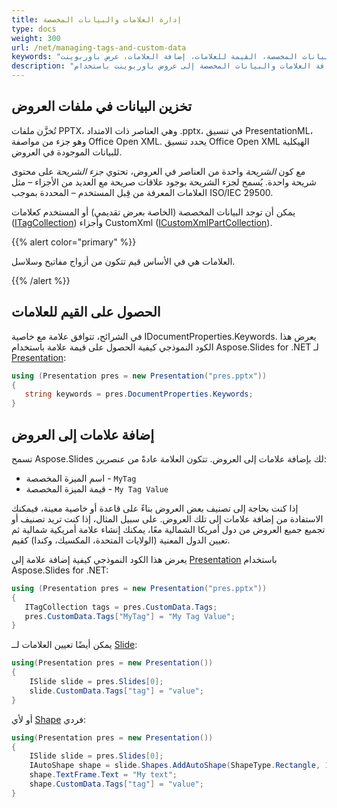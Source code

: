 ```yaml
---
title: إدارة العلامات والبيانات المخصصة
type: docs
weight: 300
url: /net/managing-tags-and-custom-data
keywords: "العلامات، البيانات المخصصة، القيمة للعلامات، إضافة العلامات، عرض باوربوينت، C#، Csharp، Aspose.Slides for .NET"
description: "إضافة العلامات والبيانات المخصصة إلى عروض باوربوينت باستخدام C# أو .NET"
---
```


## تخزين البيانات في ملفات العروض

تُخزَّن ملفات PPTX، وهي العناصر ذات الامتداد .pptx، في تنسيق PresentationML، وهو جزء من مواصفة Office Open XML. يحدد تنسيق Office Open XML الهيكلية للبيانات الموجودة في العروض. 

مع كون *الشريحة* واحدة من العناصر في العروض، تحتوي *جزء الشريحة* على محتوى شريحة واحدة. يُسمح لجزء الشريحة بوجود علاقات صريحة مع العديد من الأجزاء – مثل العلامات المعرفة من قِبل المستخدم – المحددة بموجب ISO/IEC 29500. 

يمكن أن توجد البيانات المخصصة (الخاصة بعرض تقديمي) أو المستخدم كعلامات ([ITagCollection](https://reference.aspose.com/slides/net/aspose.slides/itagcollection)) وأجزاء CustomXml ([ICustomXmlPartCollection](https://reference.aspose.com/slides/net/aspose.slides/icustomxmlpartcollection)). 

{{% alert color="primary" %}} 

العلامات هي في الأساس قيم تتكون من أزواج مفاتيح وسلاسل. 

{{% /alert %}} 

## الحصول على القيم للعلامات

في الشرائح، تتوافق علامة مع خاصية IDocumentProperties.Keywords. يعرض هذا الكود النموذجي كيفية الحصول على قيمة علامة باستخدام Aspose.Slides for .NET لـ [Presentation](https://reference.aspose.com/slides/net/aspose.slides/presentation):

```c#
using (Presentation pres = new Presentation("pres.pptx"))
{
   string keywords = pres.DocumentProperties.Keywords;
}
```

## إضافة علامات إلى العروض

تسمح Aspose.Slides لك بإضافة علامات إلى العروض. تتكون العلامة عادةً من عنصرين: 

- اسم الميزة المخصصة - `MyTag` 
- قيمة الميزة المخصصة - `My Tag Value`

إذا كنت بحاجة إلى تصنيف بعض العروض بناءً على قاعدة أو خاصية معينة، فيمكنك الاستفادة من إضافة علامات إلى تلك العروض. على سبيل المثال، إذا كنت تريد تصنيف أو تجميع جميع العروض من دول أمريكا الشمالية معًا، يمكنك إنشاء علامة أمريكية شمالية ثم تعيين الدول المعنية (الولايات المتحدة، المكسيك، وكندا) كقيم. 

يعرض هذا الكود النموذجي كيفية إضافة علامة إلى [Presentation](https://reference.aspose.com/slides/net/aspose.slides/presentation) باستخدام Aspose.Slides for .NET:

```c#
using (Presentation pres = new Presentation("pres.pptx"))
{
   ITagCollection tags = pres.CustomData.Tags;
   pres.CustomData.Tags["MyTag"] = "My Tag Value";
}
```

يمكن أيضًا تعيين العلامات لــ [Slide](https://reference.aspose.com/slides/net/aspose.slides/slide):

```csharp
using(Presentation pres = new Presentation())
{
    ISlide slide = pres.Slides[0];
    slide.CustomData.Tags["tag"] = "value";
}
```

أو لأي [Shape](https://reference.aspose.com/slides/net/aspose.slides/shape) فردي:

```csharp
using(Presentation pres = new Presentation())
{
    ISlide slide = pres.Slides[0];
    IAutoShape shape = slide.Shapes.AddAutoShape(ShapeType.Rectangle, 10, 10, 100, 50);
    shape.TextFrame.Text = "My text";
    shape.CustomData.Tags["tag"] = "value";
}
```